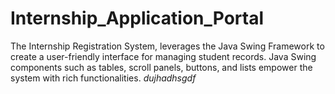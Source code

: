 # Internship_Application_Portal
 The Internship Registration System, leverages the Java Swing Framework to create a user-friendly interface for managing student records. Java Swing components such as tables, scroll panels, buttons, and lists empower the system with rich functionalities.
 *dujhadhsgdf*
